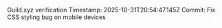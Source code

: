Guild.xyz verification
Timestamp: 2025-10-31T20:54:47.145Z
Commit: Fix CSS styling bug on mobile devices